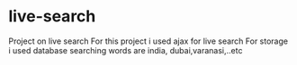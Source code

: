 # live-search
Project on live search
For this project i used ajax for live search
For storage i used database
searching words are india, dubai,varanasi,..etc
